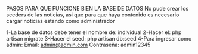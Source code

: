 
PASOS PARA QUE FUNCIONE BIEN LA BASE DE DATOS
No pude crear los seeders de las noticias, asi que para que haya contenido es necesario cargar noticias estando como administrador


1-La base de datos debe tener el nombre de: individual
2-Hacer el: php artisan migrate
3-Hacer el seed: php artisan db:seed
4-Para ingresar como admin:
Email: admin@admin.com 
Contraseña: admin12345